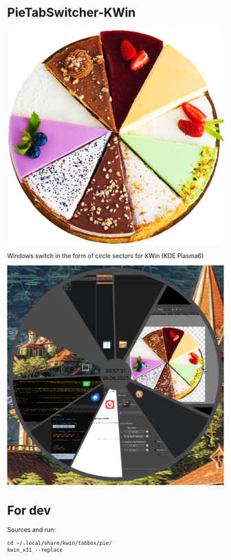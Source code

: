 # PieTabSwitcher-KWin

![Logo](readme/logo.png)

Windows switch in the form of circle sectors for KWin (KDE Plasma6)

![Preview](readme/preview1.png)


# For dev

Sources and run:
```
cd ~/.local/share/kwin/tabbox/pie/
kwin_x11 --replace
```
